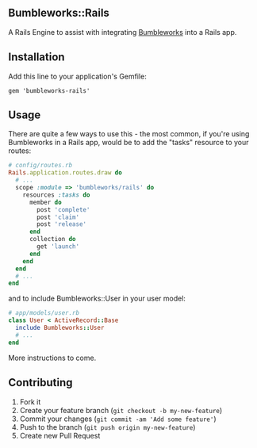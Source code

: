 ## Bumbleworks::Rails

A Rails Engine to assist with integrating [Bumbleworks](http://github.com/bumbleworks/bumbleworks) into a Rails app.

## Installation

Add this line to your application's Gemfile:

    gem 'bumbleworks-rails'

## Usage

There are quite a few ways to use this - the most common, if you're using Bumbleworks in a Rails app, would be to add the "tasks" resource to your routes:

```ruby
# config/routes.rb
Rails.application.routes.draw do
  # ...
  scope :module => 'bumbleworks/rails' do
    resources :tasks do
      member do
        post 'complete'
        post 'claim'
        post 'release'
      end
      collection do
        get 'launch'
      end
    end
  end
  # ...
end
```

and to include Bumbleworks::User in your user model:

```ruby
# app/models/user.rb
class User < ActiveRecord::Base
  include Bumbleworks::User
  # ...
end
```

More instructions to come.

## Contributing

1. Fork it
2. Create your feature branch (`git checkout -b my-new-feature`)
3. Commit your changes (`git commit -am 'Add some feature'`)
4. Push to the branch (`git push origin my-new-feature`)
5. Create new Pull Request
